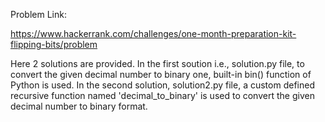 Problem Link:

https://www.hackerrank.com/challenges/one-month-preparation-kit-flipping-bits/problem

Here 2 solutions are provided. In the first soution i.e., solution.py file, to convert the given decimal number to binary one, built-in bin() function of Python is used. In the second solution, solution2.py file, a custom defined recursive function named 'decimal_to_binary' is used to convert the given decimal number to binary format.
